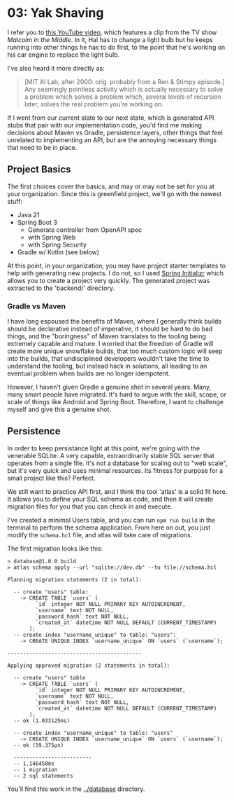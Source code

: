 # 03: Yak Shaving

I refer you to [this YouTube video](https://www.youtube.com/watch?v=CrJUhtHdGQ8), which features a clip from the TV show *Malcolm in the Middle*. In it, Hal has to change a light bulb but he keeps running into other things he has to do first, to the point that he's working on his car engine to replace the light bulb. 

I've also heard it more directly as: 

> [MIT AI Lab, after 2000: orig. probably from a Ren & Stimpy episode.] Any seemingly pointless activity which is actually necessary to solve a problem which solves a problem which, several levels of recursion later, solves the real problem you're working on.

If I went from our current state to our next state, which is generated API stubs that pair with our implementation code, you'd find me making decisions about Maven vs Gradle, persistence layers, other things that feel unrelated to implementing an API, but are the annoying necessary things that need to be in place. 

## Project Basics

The first choices cover the basics, and may or may not be set for you at your organization. Since this is greenfield project, we'll go with the newest stuff:

- Java 21
- Spring Boot 3
    - Generate controller from OpenAPI spec
    - with Spring Web
    - with Spring Security
- Gradle w/ Kotlin (see below)

At this point, in your organization, you may have project starter templates to help with generating new projects. I do not, so I used [Spring Initializr](https://start.spring.io/) which allows you to create a project very quickly. The generated project was extracted to the 'backend/' directory. 

### Gradle vs Maven

I have long espoused the benefits of Maven, where I generally think builds should be declarative instead of imperative, it should be hard to do bad things, and the "boringness" of Maven translates to the tooling being extremely capable and mature. I worried that the freedom of Gradle will create more unique snowflake builds, that too much custom logic will seep into the builds, that undisciplined developers wouldn't take the time to understand the tooling, but instead hack in solutions, all leading to an eventual problem when builds are no longer idempotent.

However, I haven't given Gradle a genuine shot in several years. Many, many smart people have migrated. It's hard to argue with the skill, scope, or scale of things like Android and Spring Boot. Therefore, I want to challenge myself and give this a genuine shot.

## Persistence

In order to keep persistance light at this point, we're going with the venerable SQLite. A very capable, extraordinarily stable SQL server that operates from a single file. It's not a database for scaling out to "web scale", but it's very quick and uses minimal resources. Its fitness for purpose for a small project like this? Perfect. 

We still want to practice API first, and I think the tool 'atlas' is a solid fit here. It allows you to define your SQL schema as code, and then it will create migration files for you that you can check in and execute. 

I've created a minimal Users table, and you can run `npm run build` in the terminal to perform the schema application. From here on out, you just modify the `schema.hcl` file, and atlas will take care of migrations. 

The first migration looks like this: 

```
> database@1.0.0 build
> atlas schema apply --url "sqlite://dev.db" --to file://schema.hcl

Planning migration statements (2 in total):

  -- create "users" table:
    -> CREATE TABLE `users` (
         `id` integer NOT NULL PRIMARY KEY AUTOINCREMENT,
         `username` text NOT NULL,
         `password_hash` text NOT NULL,
         `created_at` datetime NOT NULL DEFAULT (CURRENT_TIMESTAMP)
       );
  -- create index "username_unique" to table: "users":
    -> CREATE UNIQUE INDEX `username_unique` ON `users` (`username`);

-------------------------------------------

Applying approved migration (2 statements in total):

  -- create "users" table
    -> CREATE TABLE `users` (
         `id` integer NOT NULL PRIMARY KEY AUTOINCREMENT,
         `username` text NOT NULL,
         `password_hash` text NOT NULL,
         `created_at` datetime NOT NULL DEFAULT (CURRENT_TIMESTAMP)
       );
  -- ok (1.033125ms)

  -- create index "username_unique" to table: "users"
    -> CREATE UNIQUE INDEX `username_unique` ON `users` (`username`);
  -- ok (59.375µs)

  -------------------------
  -- 1.146458ms
  -- 1 migration
  -- 2 sql statements
```

You'll find this work in the [../database](../database) directory. 